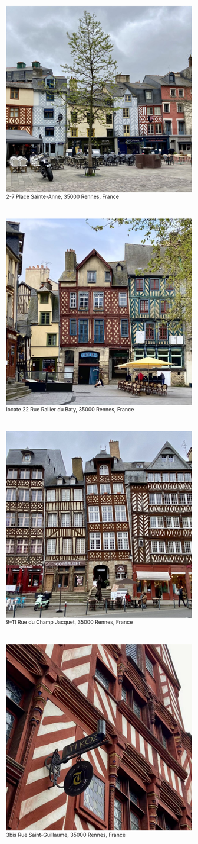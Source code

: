 ![IMG339](photos/IMG339.jpg)
2-7 Place Sainte-Anne, 35000 Rennes, France
\
\
\
\
![IMG340](photos/IMG340.jpg)
locate 22 Rue Rallier du Baty, 35000 Rennes, France
\
\
\
\
![IMG341](photos/IMG341.jpg)
9–11 Rue du Champ Jacquet, 35000 Rennes, France
\
\
\
\
![IMG413](photos/IMG413.jpg)
3bis Rue Saint-Guillaume, 35000 Rennes, France